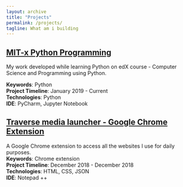 ```yaml
---
layout: archive
title: "Projects"
permalink: /projects/
tagline: What am i building
---
```



## [MIT-x Python Programming](https://github.com/ashmichheda/MITx-6.00.1x-python-programming)

My work developed while learning Python on edX course - Computer Science and Programming using Python.<br/>

**Keywords**: Python <br/>
**Project Timeline**: January 2019 - Current <br/>
**Technologies**: Python <br/>
**IDE**: PyCharm, Jupyter Notebook <br/>

## [Traverse media launcher - Google Chrome Extension](https://github.com/ashmichheda/traverse-media-launcher)

A Google Chrome extension to access all the websites I use for daily purposes.<br/>
**Keywords**: Chrome extension <br/>
**Project Timeline**: December 2018 - December 2018 <br/>
**Technologies**: HTML, CSS, JSON <br/>
**IDE**: Notepad ++ <br/>

